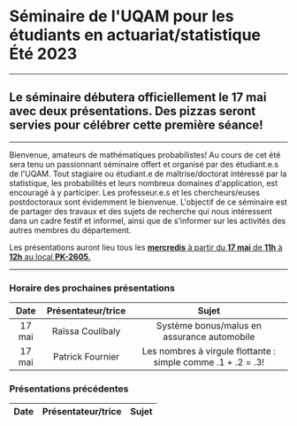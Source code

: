 # Séminaire de l'UQAM pour les étudiants en actuariat/statistique <br> Été 2023

---

## Le séminaire débutera officiellement le 17 mai avec deux présentations. Des pizzas seront servies pour célébrer cette première séance!

---

Bienvenue, amateurs de mathématiques probabilistes! Au cours de cet été sera tenu un passionnant séminaire offert et organisé par des étudiant.e.s de l'UQAM. Tout stagiaire ou étudiant.e de maîtrise/doctorat intéressé par la statistique, les probabilités et leurs nombreux domaines d'application, est encouragé à y participer. Les professeur.e.s et les chercheurs/euses postdoctoraux sont évidemment le bienvenue. L'objectif de ce séminaire est de partager des travaux et des sujets de recherche qui nous intéressent dans un cadre festif et informel, ainsi que de s’informer sur les activités des autres membres du département.  

Les présentations auront lieu tous les <ins> **mercredis** à partir du **17 mai** de **11h** à **12h** au local **PK-2605**. </ins>

---
### Horaire des prochaines présentations
**Date** | **Présentateur/trice** | **Sujet**
:---: | :---: | :---:
17 mai | Raïssa Coulibaly | Système bonus/malus en assurance automobile
17 mai | Patrick Fournier | Les nombres à virgule flottante : simple comme .1 + .2 = .3!


### Présentations précédentes
**Date** | **Présentateur/trice** | **Sujet**
:---: | :---: | :---:
